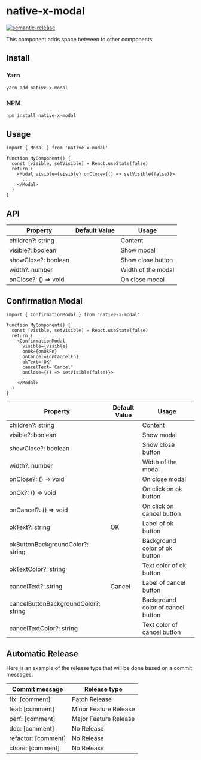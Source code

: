 # native-x-modal

[![semantic-release](https://img.shields.io/badge/%20%20%F0%9F%93%A6%F0%9F%9A%80-semantic--release-e10079.svg)](https://github.com/semantic-release/semantic-release)

This component adds space between to other components

## Install

### Yarn

```sh
yarn add native-x-modal
```

### NPM

```sh
npm install native-x-modal
```

## Usage

```tsx
import { Modal } from 'native-x-modal'

function MyComponent() {
  const [visible, setVisible] = React.useState(false)
  return (
    <Modal visible={visible} onClose={() => setVisible(false)}>
      ...
    </Modal>
  )
}
```

## API

| Property             | Default Value | Usage              |
| -------------------- | ------------- | ------------------ |
| children?: string    |               | Content            |
| visible?: boolean    |               | Show modal         |
| showClose?: boolean  |               | Show close button  |
| width?: number       |               | Width of the modal |
| onClose?: () => void |               | On close modal     |

## Confirmation Modal

```tsx
import { ConfirmationModal } from 'native-x-modal'

function MyComponent() {
  const [visible, setVisible] = React.useState(false)
  return (
    <ConfirmationModal
      visible={visible}
      onOk={onOkFn}
      onCancel={onCancelFn}
      okText='OK'
      cancelText='Cancel'
      onClose={() => setVisible(false)}>
      ...
    </Modal>
  )
}
```

| Property                             | Default Value | Usage                             |
| ------------------------------------ | ------------- | --------------------------------- |
| children?: string                    |               | Content                           |
| visible?: boolean                    |               | Show modal                        |
| showClose?: boolean                  |               | Show close button                 |
| width?: number                       |               | Width of the modal                |
| onClose?: () => void                 |               | On close modal                    |
| onOk?: () => void                    |               | On click on ok button             |
| onCancel?: () => void                |               | On click on cancel button         |
| okText?: string                      | OK            | Label of ok button                |
| okButtonBackgroundColor?: string     |               | Background color of ok button     |
| okTextColor?: string                 |               | Text color of ok button           |
| cancelText?: string                  | Cancel        | Label of cancel button            |
| cancelButtonBackgroundColor?: string |               | Background color of cancel button |
| cancelTextColor?: string             |               | Text color of cancel button       |

## Automatic Release

Here is an example of the release type that will be done based on a commit messages:

| Commit message      | Release type          |
| ------------------- | --------------------- |
| fix: [comment]      | Patch Release         |
| feat: [comment]     | Minor Feature Release |
| perf: [comment]     | Major Feature Release |
| doc: [comment]      | No Release            |
| refactor: [comment] | No Release            |
| chore: [comment]    | No Release            |
